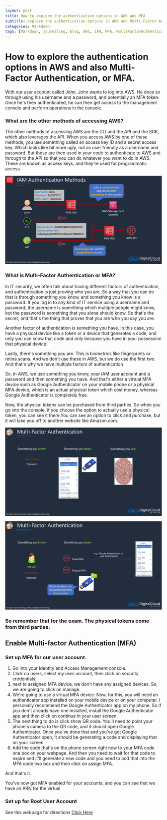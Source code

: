 ```yaml
---
layout: post
title: How to explore the authentication options in AWS and MFA
subtitle: explore the authentication options in AWS and Multi-Factor Authentication
categories: Markdown
tags: [Markdown, journaling, blog, AWS, IAM, MFA, MultiFactorAuthentication, authentication]
---
```


# How to explore the authentication options in AWS and also Multi-Factor Authentication, or MFA.

With our user account called John. John wants to log into AWS. He does so through using his username and a password, and potentially an MFA token. Once he's then authenticated, he can then get access to the management console and perform operations in the console.

### What are the other methods of accessing AWS?

The other methods of accessing AWS are the CLI and the API and the SDK, which also leverages the API. When you access AWS by one of these methods, you use something called an access key ID and a secret access key. Which looks like bit more ugly, not as user friendly as a username and password. But these are then used in your code to authenticate to AWS and through to the API so that you can do whatever you want to do in AWS. These are known as access keys, and they're used for programmatic access. 

![datacamp certification](/assets/images/IAM%20authentication%20method.jpg)

### What is Multi-Factor Authentication or MFA?

 In IT security, we often talk about having different factors of authentication, and authentication is just proving who you are. So a way that you can do that is through something you know, and something you know is a password. If you log in to any kind of IT service using a username and password, the username is something which multiple people might know, but the password is something that you alone should know. So that's the secret, and that's the thing that proves that you are who you say you are.

Another factor of authentication is something you have. In this case, you have a physical device like a token or a device that generates a code, and only you can know that code and only because you have in your possession that physical device.

Lastly, there's something you are. This is biometrics like fingerprints or retina scans. And we don't use these in AWS, but we do use the first two. And that's why we have multiple factors of authentication.

So, in AWS, we use something you know, your IAM user account and a password and then something you have. And that's either a virtual MFA device such as Google Authenticator on your mobile phone or a physical MFA device, which is an actual physical token which cost money, whereas Google Authenticator is completely free.

Now, the physical tokens can be purchased from third parties. So when you go into the console, if you choose the option to actually use a physical token, you can see it there.You can see an option to click and purchase, but it will take you off to another website like Amazon.com.

![datacamp certification](/assets/images/Multifactor%20authentication.jpg)

![datacamp certification](/assets/images/Multifactor.jpg)

### So remember that for the exam. The physical tokens come from third parties.

## Enable Multi-factor Authentication (MFA)

###  Set up MFA for our user account.
1. Go into your Identity and Access Management console.
2. Click on users, select my user account, then click on security credentials.
3. next to assigned MFA device, we don't have any assigned devices. So, we are going to click on manage.
4. We're going to use a virtual MFA device. Now, for this, you will need an authenticator app installed on your mobile device or on your computer. I personally recommend the Google Authenticator app on my phone. So if you don't already have one installed, install the Google Authenticator app and then click on continue in your user screen.
5. The next thing to do is click show QR code. You'll need to point your phone's camera to the QR code, and it should open Google Authenticator. Once you've done that and you've got Google Authenticator open, it should be generating a code and displaying that on your screen.
6. Add the code that's on the phone screen right now to your MFA code one box on your webpage. And then you need to wait for that code to expire and it'll generate a new code and you need to add that into the MFA code two box and then click on assign MFA.

And that's it.

You've now got MFA enabled for your accounts, and you can see that we have an ARN for the virtual

### Set up for Root User Account 

See this webpage for directions [Click Here](https://docs.aws.amazon.com/IAM/latest/UserGuide/id_credentials_mfa_enable_virtual.html#enable-virt-mfa-for-root)
